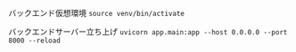 バックエンド仮想環境
`source venv/bin/activate`

バックエンドサーバー立ち上げ
`uvicorn app.main:app --host 0.0.0.0 --port 8000 --reload`
